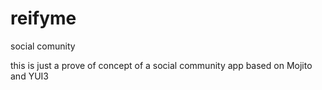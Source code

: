 reifyme
=======

social comunity

this is just a prove of concept of a social community app based on Mojito and YUI3
